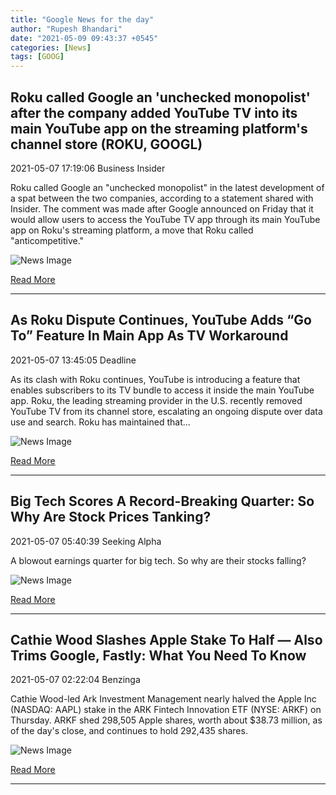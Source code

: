 ```yaml
---
title: "Google News for the day"
author: "Rupesh Bhandari"
date: "2021-05-09 09:43:37 +0545"
categories: [News]
tags: [GOOG]
---
```


## Roku called Google an 'unchecked monopolist' after the company added YouTube TV into its main YouTube app on the streaming platform's channel store (ROKU, GOOGL)

2021-05-07 17:19:06 Business Insider

Roku called Google an "unchecked monopolist" in the latest development of a spat between the two companies, according to a statement shared with Insider. The comment was made after Google announced on Friday that it would allow users to access the YouTube TV app through its main YouTube app on Roku's streaming platform, a move that Roku called "anticompetitive."

![News Image](https://cdn.snapi.dev/images/v1/r/o/roku-called-google-an-unchecked-monopolist-after-the-company-added-youtube-tv-into-its-main-youtube-app-on-the-streaming-platforms-channel-store-812478.jpg)

[Read More](https://www.businessinsider.com/roku-google-unchecked-monopolist-youtube-tv-app-2021-5)

---
        
## As Roku Dispute Continues, YouTube Adds “Go To” Feature In Main App As TV Workaround

2021-05-07 13:45:05 Deadline

As its clash with Roku continues, YouTube is introducing a feature that enables subscribers to its TV bundle to access it inside the main YouTube app. Roku, the leading streaming provider in the U.S. recently removed YouTube TV from its channel store, escalating an ongoing dispute over data use and search. Roku has maintained that...

![News Image](https://cdn.snapi.dev/images/v1/y/o/youtube-tv-1-812072.jpg)

[Read More](https://deadline.com/2021/05/roku-youtube-tv-streaming-fight-app-1234751959/)

---
        
## Big Tech Scores A Record-Breaking Quarter: So Why Are Stock Prices Tanking?

2021-05-07 05:40:39 Seeking Alpha

A blowout earnings quarter for big tech. So why are their stocks falling?

![News Image](https://cdn.snapi.dev/images/v1/m/9/im-317618width620size14222222222222223-742576-810667.jpg)

[Read More](https://seekingalpha.com/article/4425459-big-tech-record-breaking-q1-2021-stock-prices-tanking)

---
        
## Cathie Wood Slashes Apple Stake To Half — Also Trims Google, Fastly: What You Need To Know

2021-05-07 02:22:04 Benzinga

Cathie Wood-led Ark Investment Management nearly halved the Apple Inc (NASDAQ: AAPL) stake in the ARK Fintech Innovation ETF (NYSE: ARKF) on Thursday. ARKF shed 298,505 Apple shares, worth about $38.73 million, as of the day's close, and continues to hold 292,435 shares.

![News Image](https://cdn.snapi.dev/images/v1/a/a/software40-810591.jpg)

[Read More](https://www.benzinga.com/markets/penny-stocks/21/05/21007110/cathie-wood-slashes-apple-stake-to-half-also-trims-google-fastly-what-you-need-to-know)

---
        